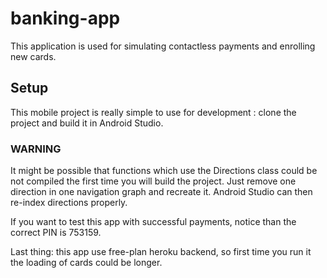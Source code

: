 # banking-app

This application is used for simulating contactless payments and enrolling new cards.

## Setup

This mobile project is really simple to use for development : clone the project and build it in Android Studio.

### WARNING

It might be possible that functions which use the Directions class could be not compiled the first time you will build the project.
Just remove one direction in one navigation graph and recreate it. Android Studio can then re-index directions properly.

If you want to test this app with successful payments, notice than the correct PIN is 753159.

Last thing: this app use free-plan heroku backend, so first time you run it the loading of cards could be longer.
